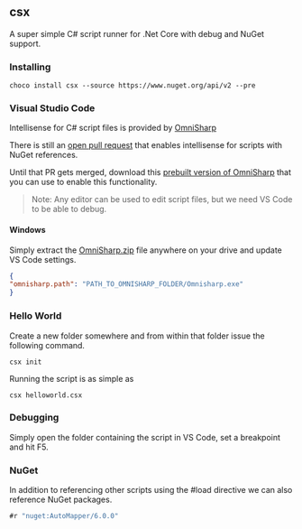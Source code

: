 ## csx

A super simple C# script runner for .Net Core with debug and NuGet support.

### Installing 

```shell
choco install csx --source https://www.nuget.org/api/v2 --pre	
```

### Visual Studio Code 

Intellisense for C# script files is provided by [OmniSharp](https://github.com/OmniSharp/omnisharp-roslyn) 

There is still an [open pull request](https://github.com/OmniSharp/omnisharp-roslyn/pull/813) that enables intellisense for scripts with NuGet references. 

Until that PR gets merged, download this [prebuilt version of OmniSharp](https://github.com/seesharper/omnisharp-roslyn/releases/tag/v1.21.0-Nuget) that you can use to enable this functionality.

> Note: Any editor can be used to edit script files, but we need VS Code to be able to debug.



#### Windows

Simply extract the [OmniSharp.zip](https://github.com/seesharper/omnisharp-roslyn/files/1065706/OmniSharp.zip) file anywhere on your drive and update VS Code settings.

```json
{
"omnisharp.path": "PATH_TO_OMNISHARP_FOLDER/Omnisharp.exe"
}
```



### Hello World

Create a new folder somewhere and from within that folder issue the following command.

```shell
csx init
```

Running the script is as simple as 

```shell
csx helloworld.csx
```

### Debugging 

Simply open the folder containing the script in VS Code, set a breakpoint and hit F5.

### NuGet 

In addition to referencing other scripts using the #load directive we can also reference NuGet packages.

```csharp
#r "nuget:AutoMapper/6.0.0"
```

